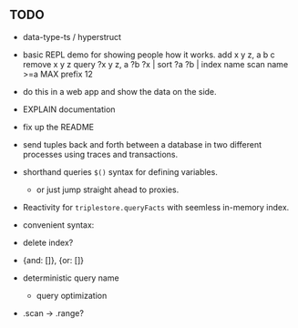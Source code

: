 ## TODO

- data-type-ts / hyperstruct

- basic REPL demo for showing people how it works.
	add x y z, a b c
	remove x y z
	query ?x y z, a ?b ?x | sort ?a ?b | index name
	scan name >=a MAX prefix 12

- do this in a web app and show the data on the side.

- EXPLAIN documentation
- fix up the README


- send tuples back and forth between a database in two different processes using traces and transactions.
- shorthand queries `$()` syntax for defining variables.
	- or just jump straight ahead to proxies.


- Reactivity for `triplestore.queryFacts` with seemless in-memory index.

- convenient syntax:
- delete index?
- {and: []}, {or: []}

- deterministic query name
	- query optimization

- .scan -> .range?